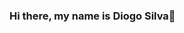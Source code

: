 ### Hi there, my name is Diogo Silva👋

<!--
**spamz23/spamz23** is a ✨ _special_ ✨ repository because its `README.md` (this file) appears on your GitHub profile.



![Diogo Silva's GitHub stats](https://github-readme-stats.vercel.app/api?username=spamz23&count_private=true&show_icons=true&theme=dark)

-->
